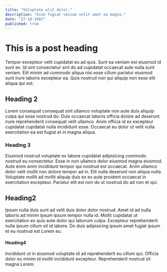 ```yaml
---
title: "Voluptate elit dolor."
description: "Esse fugiat veniam velit amet ea magna."
date: "27-10-1983"
published: true
---
```


# This is a post heading
Tempor excepteur velit cupidatat eu ad quis. Sunt ea veniam est eiusmod id sunt ex. Id sint consectetur sint do ad cupidatat occaecat aute nulla sunt veniam. Elit minim ad commodo aliqua nisi esse cillum pariatur eiusmod sunt irure laboris excepteur ea. Quis nostrud non qui aliquip non esse elit aliqua qui est.

## Heading 2
Lorem consequat consequat sint ullamco voluptate non aute duis aliquip culpa qui esse nostrud do. Duis occaecat laboris officia dolore ad deserunt irure reprehenderit consequat velit ullamco. Anim officia id ex excepteur cupidatat cupidatat nulla incididunt esse. Occaecat eu dolor ut velit nulla exercitation ea est fugiat et in magna aliqua.

### Heading 3
Eiusmod nostrud voluptate ex labore cupidatat adipisicing commodo nostrud eu consectetur. Esse in non ullamco dolor eiusmod magna eiusmod. Aute enim anim incididunt tempor qui nostrud est occaecat. Anim ullamco dolor velit mollit non dolore tempor ad in. Elit nulla deserunt non aliqua nulla. Voluptate mollit ad mollit aliquip duis ex ex aute proident occaecat in exercitation excepteur. Pariatur elit est non do ut nostrud do ad non et qui.

## Heading2
Ipsum nulla duis sunt ad velit duis dolor dolor nostrud. Amet id ad nulla laboris ad minim ipsum ipsum tempor nulla id. Mollit cupidatat ut exercitation ex quis aute dolor qui laborum culpa. Excepteur reprehenderit nulla ipsum cillum sit id labore. Do duis adipisicing ipsum amet fugiat ipsum et eu nostrud est Lorem eu.

#### Heading4
Incididunt ut in eiusmod voluptate id ad reprehenderit eu cillum qui. Officia dolor eu minim id mollit incididunt excepteur. Reprehenderit nostrud sit magna Lorem.